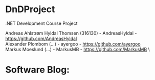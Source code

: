 # DnDProject
.NET Development Course Project

Andreas Ahlstrøm Hyldal Thomsen (316130) - AndreasHyldal - https://github.com/AndreasHyldal \
Alexander Plombom (...) - ayergoo - https://github.com/ayergoo \
Markus Moeslund (...) - MarkusMB - https://github.com/MarkusMB \

# Software Blog:
